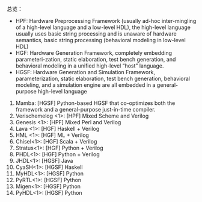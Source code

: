 总览：

- HPF: Hardware Preprocessing Framework (usually ad-hoc inter-mingling of a high-level language and a low-level HDL), the high-level language usually uses basic string processing and is unaware of hardware semantics, basic string processing (behavioral modeling in low-level HDL)
- HGF: Hardware Generation Framework, completely embedding parameteri-zation, static elaboration, test bench generation, and behavioral modeling in a unified high-level “host” language.
- HGSF: Hardware Generation and Simulation Framework, parameterization, static elaboration, test bench generation, behavioral modeling, and a simulation engine are all embedded in a general-purpose high-level language


1. Mamba: [HGSF] Python-based HGSF that co-optimizes both the framework and a general-purpose just-in-time compiler.
2. Verischemelog <1>: [HPF] Mixed Scheme and Verilog
3. Genesis <1>: [HPF] Mixed Perl and Verilog
4. Lava <1>: [HGF] Haskell + Verilog
5. HML <1>: [HGF] ML + Verilog
6. Chisel<1>: [HGF] Scala + Verilog
7. Stratus<1>: [HGF] Python + Verilog
8. PHDL<1>: [HGF] Python + Verilog
9. JHDL<1>: [HGSF] Java
10. CyaSH<1>: [HGSF] Haskell
11. MyHDL<1>: [HGSF] Python
12. PyRTL<1>: [HGSF] Python
13. Migen<1>: [HGSF] Python
14. PyHDL<1>: [HGSF] Python
